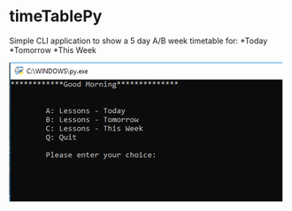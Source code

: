 # timeTablePy

Simple CLI application to show a 5 day A/B week timetable for:
*Today
*Tomorrow
*This Week

![screenshot1](/screenshots/screenshot1.jpg)



